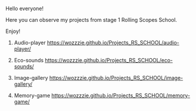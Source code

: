 Hello everyone! 

Here you can observe my projects from stage 1 Rolling Scopes School.

Enjoy!

1. Audio-player
https://wozzzie.github.io/Projects_RS_SCHOOL/audio-player/

2. Eco-sounds
https://wozzzie.github.io/Projects_RS_SCHOOL/eco-sounds/

3. Image-gallery
https://wozzzie.github.io/Projects_RS_SCHOOL/image-gallery/

4. Memory-game
https://wozzzie.github.io/Projects_RS_SCHOOL/memory-game/
